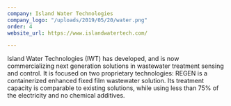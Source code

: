 ```yaml
---
company: Island Water Technologies
company_logo: "/uploads/2019/05/20/water.png"
order: 4
website_url: https://www.islandwatertech.com/

---
```

Island Water Technologies (IWT) has developed, and is now commercializing next generation solutions in wastewater treatment sensing and control. It is focused on two proprietary technologies: REGEN is a containerized enhanced fixed film wastewater solution. Its treatment capacity is comparable to existing solutions, while using less than 75% of the electricity and no chemical additives.